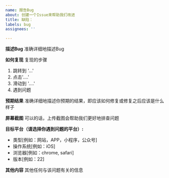 ```yaml
---
name: 报告Bug
about: 创建一个Issue来帮助我们改进
title: 缺陷：
labels: bug
assignees: ''

---
```


**描述Bug**
准确详细地描述Bug

**如何复现**
复现的步骤
1. 跳转到 '...'
2. 点击'....'
3. 滑动到 '....'
4. 遇到问题

**预期结果**
准确详细地描述你预期的结果，即应该如何修复或修复之后应该是什么样子

**屏幕截图**
可以的话，上传截图会帮助我们更好地排查问题

**目标平台（请选择你遇到问题的平台）:**
 - 类型[例如：网站，APP，小程序，公众号]
 - 操作系统[例如：iOS]
 - 浏览器[例如：chrome, safari]
 - 版本[例如：22]

**其他内容**
其他任何与该问题有关的信息
